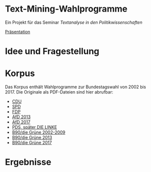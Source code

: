# Text-Mining-Wahlprogramme
Ein Projekt für das Seminar _Textanalyse in den Politikwissenschaften_

[Präsentation](https://docs.google.com/presentation/d/1S3XjOZWsYbwYUq6oq7j6dd7jrSep3JgbEnmJNYTJdJ0/edit?ts=60193877#slide=id.p)
# Idee und Fragestellung
# Korpus
Das Korpus enthält Wahlprogramme zur Bundestagswahl von 2002 bis 2017. Die Originale als PDF-Dateien sind hier abrufbar:
+ [CDU](https://www.kas.de/de/web/geschichte-der-cdu/wahlprogramme-und-slogans)
+ [SPD](https://www.fes.de/bibliothek/grundsatz-regierungs-und-wahlprogramme-der-spd-1949-heute)
+ [FDP](https://www.freiheit.org/de/wahlprogramme-der-fdp-zu-den-bundestagswahlen)
+ [AfD 2013](https://www.abgeordnetenwatch.de/bundestag/wahl-2013/wahlprogramme)
+ [AfD 2017](https://www.afd.de/wahlprogramm/)
+ [PDS, später DIE LINKE](https://www.rosalux.de/stiftung/historisches-zentrum/archiv/download)
+ [B90/die Grüne 2002-2009](https://www.boell.de/de/navigation/archiv-4289.html)
+ [B90/die Grüne 2013](https://www.bundestagswahl-bw.de/wahlprogramm-die-gruenen)
+ [B90/die Grüne 2017](https://www.gruene.de/artikel/gruenes-wahlprogramm-zur-bundestagswahl-2017-zukunft-wird-aus-mut-gemacht)
# Ergebnisse
